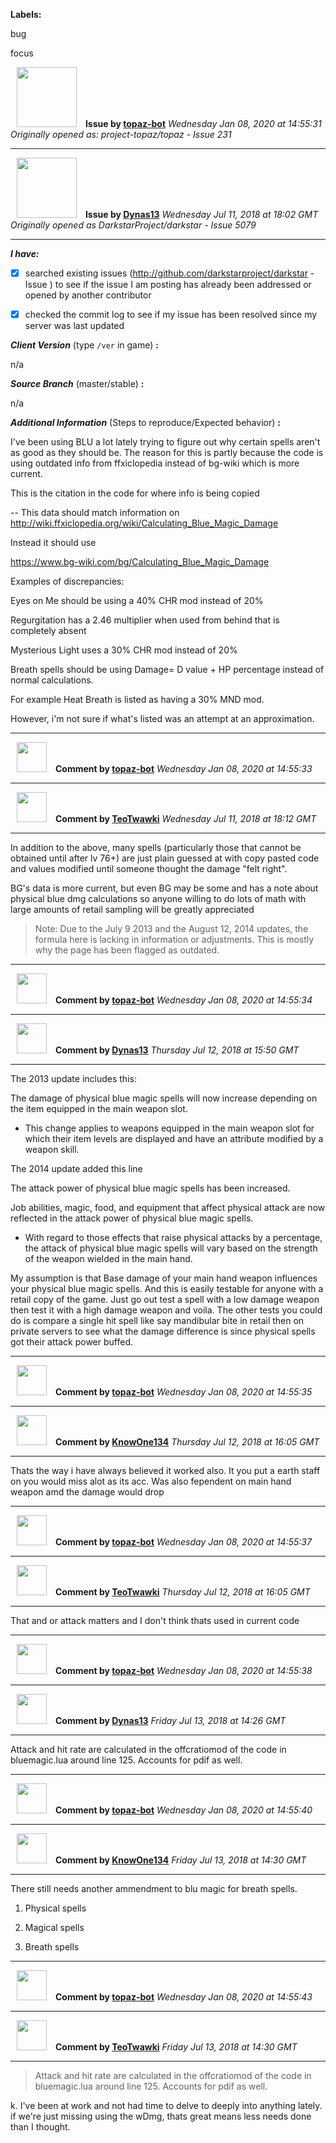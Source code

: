 **Labels:**

bug

focus



<a href="https://github.com/topaz-bot"><img src="https://avatars3.githubusercontent.com/u/59651103?v=4" width="96" height="96" hspace="10"></img></a> **Issue by [topaz-bot](https://github.com/topaz-bot)**
_Wednesday Jan 08, 2020 at 14:55:31_
_Originally opened as: project-topaz/topaz - Issue 231_

----

<a href="https://github.com/Dynas13"><img src="https://avatars0.githubusercontent.com/u/36946058?v=4"  width="96" height="96" hspace="10"></img></a> **Issue by [Dynas13](https://github.com/Dynas13)**
_Wednesday Jul 11, 2018 at 18:02 GMT_
_Originally opened as DarkstarProject/darkstar - Issue 5079_

----

<!-- place 'x' mark between square [] brackets to checkmark box -->

**_I have:_**

- [x] searched existing issues (http://github.com/darkstarproject/darkstar - Issue ) to see if the issue I am posting has already been addressed or opened by another contributor
- [x] checked the commit log to see if my issue has been resolved since my server was last updated


<!-- Issues will be closed without being looked into if the following information is missing (unless its not applicable). -->

**_Client Version_** (type `/ver` in game) **:** 
n/a

**_Source Branch_** (master/stable) **:** 
n/a

<!-- If there is a server you know we can reproduce this on right now, please mention it here. -->
**_Additional Information_** (Steps to reproduce/Expected behavior) **:** 

I've been using BLU a lot lately trying to figure out why certain spells aren't as good as they should be. The reason for this is partly because the code is using outdated info from ffxiclopedia instead of bg-wiki which is more current.

This is the citation in the code for where info is being copied 
 -- This data should match information on http://wiki.ffxiclopedia.org/wiki/Calculating_Blue_Magic_Damage

Instead it should use
https://www.bg-wiki.com/bg/Calculating_Blue_Magic_Damage

Examples of discrepancies:
Eyes on Me should be using a 40% CHR mod instead of 20%
Regurgitation has a 2.46 multiplier when used from behind that is completely absent
Mysterious Light uses a 30% CHR mod instead of 20%

Breath spells should be using Damage= D value + HP percentage instead of normal calculations.
For example Heat Breath is listed as having a 30% MND mod.
However, i'm not sure if what's listed was an attempt at an approximation.





----
<a href="https://github.com/topaz-bot"><img src="https://avatars3.githubusercontent.com/u/59651103?v=4" width="48" height="48" hspace="10"></img></a> **Comment by [topaz-bot](https://github.com/topaz-bot)**
_Wednesday Jan 08, 2020 at 14:55:33_

----

<a href="https://github.com/TeoTwawki"><img src="https://avatars0.githubusercontent.com/u/6871475?v=4"  width="48" height="48" hspace="10"></img></a> **Comment by [TeoTwawki](https://github.com/TeoTwawki)**
_Wednesday Jul 11, 2018 at 18:12 GMT_

----

In addition to the above, many spells (particularly those that cannot be obtained until after lv 76+) are just plain guessed at with copy pasted code and values modified until someone thought the damage "felt right".

BG's data is more current, but even BG may be some and has a note about physical blue dmg calculations so anyone willing to do lots of math with large amounts of retail sampling will be greatly appreciated
> Note: Due to the July 9 2013 and the August 12, 2014 updates, the formula here is lacking in information or adjustments. This is mostly why the page has been flagged as outdated.




----
<a href="https://github.com/topaz-bot"><img src="https://avatars3.githubusercontent.com/u/59651103?v=4" width="48" height="48" hspace="10"></img></a> **Comment by [topaz-bot](https://github.com/topaz-bot)**
_Wednesday Jan 08, 2020 at 14:55:34_

----

<a href="https://github.com/Dynas13"><img src="https://avatars0.githubusercontent.com/u/36946058?v=4"  width="48" height="48" hspace="10"></img></a> **Comment by [Dynas13](https://github.com/Dynas13)**
_Thursday Jul 12, 2018 at 15:50 GMT_

----

The 2013 update includes this:
The damage of physical blue magic spells will now increase depending on the item equipped in the main weapon slot.
* This change applies to weapons equipped in the main weapon slot for which their item levels are displayed and have an attribute modified by a weapon skill.

The 2014 update added this line
The attack power of physical blue magic spells has been increased.
Job abilities, magic, food, and equipment that affect physical attack are now reflected in the attack power of physical blue magic spells.
* With regard to those effects that raise physical attacks by a percentage, the attack of physical blue magic spells will vary based on the strength of the weapon wielded in the main hand.

My assumption is that Base damage of your main hand weapon influences your physical blue magic spells. And this is easily testable for anyone with a retail copy of the game. Just go out test a spell with a low damage weapon then test it with a high damage weapon and voila. The other tests you could do is compare a single hit spell like say mandibular bite in retail then on private servers to see what the damage difference is since physical spells got their attack power buffed.



----
<a href="https://github.com/topaz-bot"><img src="https://avatars3.githubusercontent.com/u/59651103?v=4" width="48" height="48" hspace="10"></img></a> **Comment by [topaz-bot](https://github.com/topaz-bot)**
_Wednesday Jan 08, 2020 at 14:55:35_

----

<a href="https://github.com/KnowOne134"><img src="https://avatars3.githubusercontent.com/u/35616771?v=4"  width="48" height="48" hspace="10"></img></a> **Comment by [KnowOne134](https://github.com/KnowOne134)**
_Thursday Jul 12, 2018 at 16:05 GMT_

----

Thats the way i have always believed it worked also. It you put a earth staff on you would miss alot as its acc. Was also fependent on main hand weapon amd the damage would drop



----
<a href="https://github.com/topaz-bot"><img src="https://avatars3.githubusercontent.com/u/59651103?v=4" width="48" height="48" hspace="10"></img></a> **Comment by [topaz-bot](https://github.com/topaz-bot)**
_Wednesday Jan 08, 2020 at 14:55:37_

----

<a href="https://github.com/TeoTwawki"><img src="https://avatars0.githubusercontent.com/u/6871475?v=4"  width="48" height="48" hspace="10"></img></a> **Comment by [TeoTwawki](https://github.com/TeoTwawki)**
_Thursday Jul 12, 2018 at 16:05 GMT_

----

That and or attack matters and I don't think thats used in current code



----
<a href="https://github.com/topaz-bot"><img src="https://avatars3.githubusercontent.com/u/59651103?v=4" width="48" height="48" hspace="10"></img></a> **Comment by [topaz-bot](https://github.com/topaz-bot)**
_Wednesday Jan 08, 2020 at 14:55:38_

----

<a href="https://github.com/Dynas13"><img src="https://avatars0.githubusercontent.com/u/36946058?v=4"  width="48" height="48" hspace="10"></img></a> **Comment by [Dynas13](https://github.com/Dynas13)**
_Friday Jul 13, 2018 at 14:26 GMT_

----

Attack and hit rate are calculated in the offcratiomod of the code in bluemagic.lua around line 125. Accounts for pdif as well.



----
<a href="https://github.com/topaz-bot"><img src="https://avatars3.githubusercontent.com/u/59651103?v=4" width="48" height="48" hspace="10"></img></a> **Comment by [topaz-bot](https://github.com/topaz-bot)**
_Wednesday Jan 08, 2020 at 14:55:40_

----

<a href="https://github.com/KnowOne134"><img src="https://avatars3.githubusercontent.com/u/35616771?v=4"  width="48" height="48" hspace="10"></img></a> **Comment by [KnowOne134](https://github.com/KnowOne134)**
_Friday Jul 13, 2018 at 14:30 GMT_

----

There still needs another ammendment to blu magic for breath spells. 
1. Physical spells
2. Magical spells
3. Breath spells



----
<a href="https://github.com/topaz-bot"><img src="https://avatars3.githubusercontent.com/u/59651103?v=4" width="48" height="48" hspace="10"></img></a> **Comment by [topaz-bot](https://github.com/topaz-bot)**
_Wednesday Jan 08, 2020 at 14:55:43_

----

<a href="https://github.com/TeoTwawki"><img src="https://avatars0.githubusercontent.com/u/6871475?v=4"  width="48" height="48" hspace="10"></img></a> **Comment by [TeoTwawki](https://github.com/TeoTwawki)**
_Friday Jul 13, 2018 at 14:30 GMT_

----

> Attack and hit rate are calculated in the offcratiomod of the code in bluemagic.lua around line 125. Accounts for pdif as well.

k. I've been at work and not had time to delve to deeply into anything lately. if we're just missing using the wDmg, thats great means less needs done than I thought.

